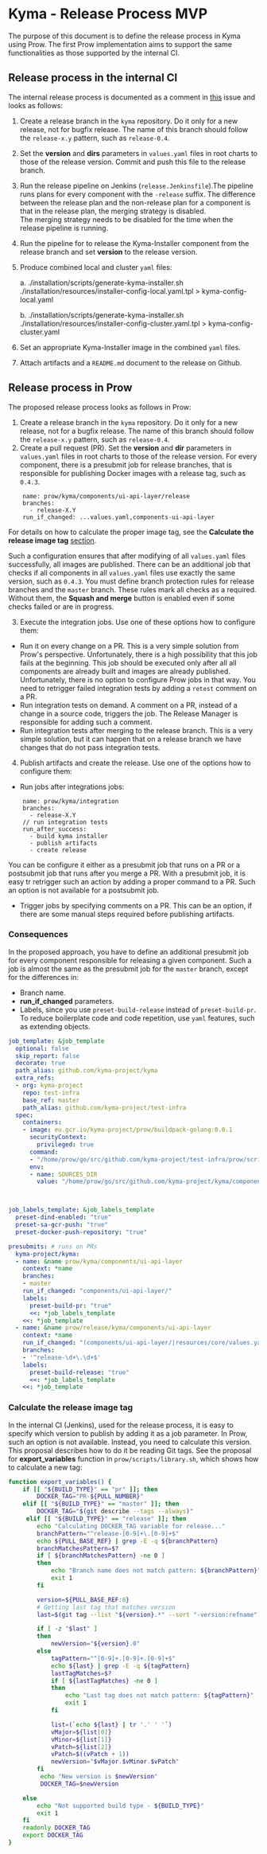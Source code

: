 # Kyma - Release Process MVP
The purpose of this document is to define the release process in Kyma using Prow.
The first Prow implementation aims to support the same functionalities as those supported by the internal CI. 

## Release process in the internal CI
The internal release process is documented as a comment in [this](https://github.com/kyma-project/community/issues/105) issue and looks as follows:

1. Create a release branch in the `kyma` repository. Do it only for a new release, not for bugfix release.
The name of this branch should follow the `release-x.y` pattern, such as `release-0.4`.
2. Set the **version** and **dirs** parameters in `values.yaml` files in root charts to those of the release version. 
Commit and push this file to the release branch.
3. Run the release pipeline on Jenkins (`release.Jenkinsfile`).The pipeline runs plans for every component with the `-release` suffix. 
  The difference between the release plan and the non-release plan for a component is that in the release plan, the merging strategy is disabled.  
The merging strategy needs to be disabled for the time when the release pipeline is running. 
4. Run the pipeline for to release the Kyma-Installer component from the release branch and set **version** to the release version.
5. Produce combined local and cluster `yaml` files:

   a. ./installation/scripts/generate-kyma-installer.sh ./installation/resources/installer-config-local.yaml.tpl > kyma-config-local.yaml

   b. ./installation/scripts/generate-kyma-installer.sh ./installation/resources/installer-config-cluster.yaml.tpl > kyma-config-cluster.yaml
6. Set an appropriate Kyma-Installer image in the combined `yaml` files.
7. Attach artifacts and a `README.md` document to the release on Github. 

## Release process in Prow
The proposed release process looks as follows in Prow:
1.   Create a release branch in the `kyma` repository. Do it only for a new release, not for a bugfix release.
The name of this branch should follow the `release-x.y` pattern, such as `release-0.4`.
2. Create a pull request (PR). Set the **version** and **dir** parameters in `values.yaml` files in root charts to those of the release version.
For every component, there is a presubmit job for release branches, that is responsible for publishing Docker images with a release tag, such as `0.4.3`. 
```
    name: prow/kyma/components/ui-api-layer/release
    branches:
      - release-X.Y
    run_if_changed: ...values.yaml,components-ui-api-layer
```
For details on how to calculate the proper image tag, see the **Calculate the release image tag** [section](#calculate-the-release-image-tag).

Such a configuration ensures that after modifying of all `values.yaml` files successfully, all images are published.
There can be an additional job that checks if all components in all `values.yaml` files use exactly the same version, such as `0.4.3`.
You must define branch protection rules  for release branches and the `master` branch. These rules mark all checks as a required. 
Without them, the **Squash and merge** button is enabled even if some checks failed or are in progress.


3. Execute the integration jobs. Use one of these options how to configure them:
- Run it on every change on a PR. This is a very simple solution from Prow's perspective. Unfortunately, there is a high possibility that this job fails at the beginning. 
 This job should be executed only after all all 
components are already built and images are already published. Unfortunately, there is no option to configure Prow jobs in that way. 
You need to retrigger failed integration tests by adding a `retest` comment on a PR. 
- Run integration tests on demand. A comment on a PR, instead of a change in a source code, triggers the job. 
The Release Manager is responsible for adding such a comment. 
- Run integration tests after merging to the release branch. This is a very simple solution, but it can happen that on a release branch we have changes
that do not pass integration tests.

4. Publish artifacts and create the release. Use one of the options how to configure them:
- Run jobs after integrations jobs:
```
    name: prow/kyma/integration
    branches:
      - release-X.Y
    // run integration tests
    run_after_success:
      - build kyma installer
      - publish artifacts
      - create release
```
 You can be configure it either as a presubmit job that runs on a PR or a postsubmit job that runs after you merge a PR. 
 With a presubmit job, it is easy tr retrigger such an action by adding a proper command to a PR. Such an option is not available for
 a postsubmit job.  
 - Trigger jobs by specifying comments on a PR. This can be an option, if there are some manual steps required before publishing artifacts. 

### Consequences
In the proposed approach, you have to define an additional presubmit job for every component responsible for releasing a given component. 
Such a job is almost the same as the presubmit job for the `master` branch, except for the differences in:
- Branch name.
- **run_if_changed** parameters.
- Labels, since you use `preset-build-release` instead of `preset-build-pr`.
To reduce boilerplate code and code repetition, use `yaml` features, such as extending objects.
```yaml
job_template: &job_template
  optional: false 
  skip_report: false 
  decorate: true
  path_alias: github.com/kyma-project/kyma
  extra_refs:
  - org: kyma-project
    repo: test-infra
    base_ref: master
    path_alias: github.com/kyma-project/test-infra
  spec:
    containers:
    - image: eu.gcr.io/kyma-project/prow/buildpack-golang:0.0.1
      securityContext:
        privileged: true
      command:
      - "/home/prow/go/src/github.com/kyma-project/test-infra/prow/scripts/pipeline.sh"
      env:
      - name: SOURCES_DIR
        value: "/home/prow/go/src/github.com/kyma-project/kyma/components/ui-api-layer"



job_labels_template: &job_labels_template
  preset-dind-enabled: "true"
  preset-sa-gcr-push: "true"
  preset-docker-push-repository: "true"

presubmits: # runs on PRs
  kyma-project/kyma:
  - name: &name prow/kyma/components/ui-api-layer
    context: *name
    branches:
    - master
    run_if_changed: "components/ui-api-layer/"
    labels:
      preset-build-pr: "true"
      <<: *job_labels_template
    <<: *job_template
  - name: &name prow/release/kyma/components/ui-api-layer
    context: *name
    run_if_changed: "(components/ui-api-layer/|resources/core/values.yaml)"
    branches:
    - '^release-\d+\.\d+$'
    labels:
      preset-build-release: "true"
      <<: *job_labels_template
    <<: *job_template

```

### Calculate the release image tag
In the internal CI (Jenkins), used for the release process, it is easy to specify which version to publish by adding it as a job parameter.
In Prow, such an option is not available. Instead, you need to calculate this version. This proposal describes how to do it be reading Git tags. 
See the proposal for **export_variables** function in `prow/scripts/library.sh`, which shows how to calculate a new tag:
```bash
function export_variables() {
    if [[ "${BUILD_TYPE}" == "pr" ]]; then
        DOCKER_TAG="PR-${PULL_NUMBER}"
    elif [[ "${BUILD_TYPE}" == "master" ]]; then
        DOCKER_TAG="$(git describe --tags --always)"
     elif [[ "${BUILD_TYPE}" == "release" ]]; then
        echo "Calculating DOCKER_TAG variable for release..."
        branchPattern="^release-[0-9]+\.[0-9]+$"
        echo ${PULL_BASE_REF} | grep -E -q ${branchPattern}
        branchMatchesPattern=$?
        if [ ${branchMatchesPattern} -ne 0 ]
        then
            echo "Branch name does not match pattern: ${branchPattern}"
            exit 1
        fi

        version=${PULL_BASE_REF:8}
        # Getting last tag that matches version
        last=$(git tag --list "${version}.*" --sort "-version:refname" | head -1)

        if [ -z "$last" ]
        then
            newVersion="${version}.0"
        else
            tagPattern="^[0-9]+.[0-9]+.[0-9]+$"
            echo ${last} | grep -E -q ${tagPattern}
            lastTagMatches=$?
            if [ ${lastTagMatches} -ne 0 ]
            then
                echo "Last tag does not match pattern: ${tagPattern}"
                exit 1
            fi

            list=(`echo ${last} | tr '.' ' '`)
            vMajor=${list[0]}
            vMinor=${list[1]}
            vPatch=${list[2]}
            vPatch=$((vPatch + 1))
            newVersion="$vMajor.$vMinor.$vPatch"
        fi
         echo "New version is $newVersion"
         DOCKER_TAG=$newVersion

    else
        echo "Not supported build type - ${BUILD_TYPE}"
        exit 1
    fi
    readonly DOCKER_TAG
    export DOCKER_TAG
}
```
